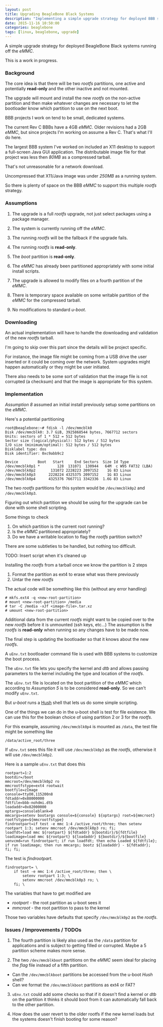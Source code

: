 ```yaml
---
layout: post
title: Upgrading BeagleBone Black Systems
description: "Implementing a simple upgrade strategy for deployed BBB systems"
date: 2015-11-16 10:50:00
categories: beaglebone 
tags: [linux, beaglebone, upgrade]
---
```


A simple upgrade strategy for deployed BeagleBone Black systems running off the *eMMC*.

This is a work in progress.

### Background

The core idea is that there will be two *rootfs* partitions, one active and potentially **read-only** and the other inactive and not mounted.

The upgrade will mount and install the new *rootfs* on the non-active partition and then make whatever changes are necessary to let the bootloader know which partition to use on the next boot. 

BBB projects I work on tend to be small, dedicated systems.

The current Rev C BBBs have a 4GB *eMMC*. Older revisions had a 2GB *eMMC*, but since projects I'm working on assume a Rev C. That's what I'll do here. 

The largest BBB system I've worked on included an X11 desktop to support a full-screen Java GUI application. The distributable image file for that project was less then *80MB* as a compressed tarball. 

That's not unreasonable for a network download.

Uncompressed that X11/Java image was under *250MB* as a running system.

So there is plenty of space on the BBB *eMMC* to support this multiple *rootfs* strategy.

### Assumptions

1. The upgrade is a full *rootfs* upgrade, not just select packages using a package manager.
2. The system is currently running off the *eMMC*.
3. The running *rootfs* will be the fallback if the upgrade fails.
4. The running *rootfs* is **read-only**.
5. The *boot* partition is **read-only**.
6. The *eMMC* has already been partitioned appropriately with some initial install scripts.
7. The upgrade is allowed to modify files on a fourth partition of the *eMMC*.
8. There is temporary space available on some writable partition of the *eMMC* for the compressed tarball.

9. No modifications to standard *u-boot*.


### Downloading

An actual implementation will have to handle the downloading and validation of the new *rootfs* tarball.

I'm going to skip over this part since the details will be project specific. 

For instance, the image file might be coming from a USB drive the user inserted or it could be coming over the network. System upgrades might happen automatically or they might be user initiated.

There also needs to be some sort of validation that the image file is not corrupted (a checksum) and that the image is appropriate for this system.

### Implementation

*Assumption 8* assumed an initial install previously setup some partitions on the *eMMC*.

Here's a potential partitioning 
 
    root@beaglebone:~# fdisk -l /dev/mmcblk0
    Disk /dev/mmcblk0: 3.7 GiB, 3925868544 bytes, 7667712 sectors
    Units: sectors of 1 * 512 = 512 bytes
    Sector size (logical/physical): 512 bytes / 512 bytes
    I/O size (minimum/optimal): 512 bytes / 512 bytes
    Disklabel type: dos
    Disk identifier: 0xc9abb9c2
    
    Device         Boot   Start     End Sectors  Size Id Type
    /dev/mmcblk0p1 *        128  131071  130944   64M  c W95 FAT32 (LBA)
    /dev/mmcblk0p2       131072 2228223 2097152    1G 83 Linux
    /dev/mmcblk0p3      2228224 4325375 2097152    1G 83 Linux
    /dev/mmcblk0p4      4325376 7667711 3342336  1.6G 83 Linux


The two *rootfs* partitions for this system would be `/dev/mmcblk0p2` and `/dev/mmcblk0p3`.

Figuring out which partition we should be using for the upgrade can be done with some shell scripting.

Some things to check

1. On which partition is the current root running?
2. Is the *eMMC* partitioned appropriately?
3. Do we have a writable location to flag the *rootfs* partition switch?

There are some subtleties to be handled, but nothing too difficult.

TODO: Insert script when it's cleaned up

Installing the *rootfs* from a tarball once we know the partition is 2 steps

1. Format the partition as ext4 to erase what was there previously
2. Untar the new *rootfs*

The actual code will be something like this (without any error handling)

    # mkfs.ext4 -q <new-root-partition>
    # mount <new-root-partition> /media
    # tar -C /media -xJf <image-file>.tar.xz
    # umount <new-root-partition>

Additional data from the current *rootfs* might want to be copied over to the new *rootfs* before it is unmounted (ssh keys, etc...) The assumption is the *rootfs* is **read-only** when running so any changes have to be made now.

The final step is updating the bootloader so that it knows about the new *rootfs*.

A `uEnv.txt` bootloader command file is used with BBB systems to customize the boot process. 

The `uEnv.txt` file lets you specify the kernel and *dtb* and allows passing parameters to the kernel including the type and location of the *rootfs*.

The `uEnv.txt` file is located on the boot partition of the *eMMC* which according to *Assumption 5* is to be considered **read-only**. So we can't modify `uEnv.txt`.

But *u-boot* runs a [Hush][hush] shell that lets us do some simple scripting. 

One of the things we can do in the u-boot shell is test for file existence. We can use this for the boolean choice of using partition 2 or 3 for the *rootfs*.

For this example, assuming `/dev/mmcblk0p4` is mounted as `/data`, the test file might be something like

    /data/active_root/three

If `uEnv.txt` sees this file it will use `/dev/mmcblk0p3` as the *rootfs*, otherwise it will use `/dev/mmcblk0p2`.

Here is a sample `uEnv.txt` that does this

    rootpart=1:2
    bootdir=/boot
    mmcroot=/dev/mmcblk0p2 ro
    mmcrootfstype=ext4 rootwait
    bootfile=zImage
    console=ttyO0,115200n8
    fdtaddr=0x88000000
    fdtfile=bbb-nohdmi.dtb
    loadaddr=0x82000000
    optargs=consoleblank=0
    mmcargs=setenv bootargs console=${console} ${optargs} root=${mmcroot} rootfstype=${mmcrootfstype}
    findrootpart=if test -e mmc 1:4 /active_root/three; then setenv rootpart 1:3; setenv mmcroot /dev/mmcblk0p3 ro; fi;
    loadfdt=load mmc ${rootpart} ${fdtaddr} ${bootdir}/${fdtfile}
    loadimage=load mmc ${rootpart} ${loadaddr} ${bootdir}/${bootfile}
    uenvcmd=run findrootpart; if run loadfdt; then echo Loaded ${fdtfile}; if run loadimage; then run mmcargs; bootz ${loadaddr} - ${fdtaddr}; fi; fi;
 

The test is *findrootpart*.

    findrootpart= \
        if test -e mmc 1:4 /active_root/three; then \
            setenv rootpart 1:3; \
            setenv mmcroot /dev/mmcblk0p3 ro; \
        fi; \

The variables that have to get modified are

* *rootpart* - the root partition as u-boot sees it
* *mmcroot* - the root partition to pass to the kernel


Those two variables have defaults that specify `/dev/mmcblk0p2` as the *rootfs*.

### Issues / Improvements / TODOs

1. The fourth partition is likely also used as the `/data` partition for applications and is subject to getting filled or corrupted. Maybe a 5 partition scheme makes more sense.

2. The two `/dev/mmcblkboot` partitions on the *eMMC* seem ideal for placing the *flag* file instead of a fifth partition.
 
  * Can the `/dev/mmcblkboot` partitions be accessed from the u-boot *Hush* shell?
  * Can we format the `/dev/mmcblkboot` partitions as ext4 or FAT?

3. `uEnv.txt` could add some checks so that if it doesn't find a kernel or *dtb* on the partition it thinks it should boot from it can automatically fall back to the other partition.

4. How does the user revert to the older rootfs if the new kernel loads but the systems doesn't finish booting for some reason?

[hush]: http://www.denx.de/wiki/view/DULG/CommandLineParsing#Section_14.2.17.2.
 

    





